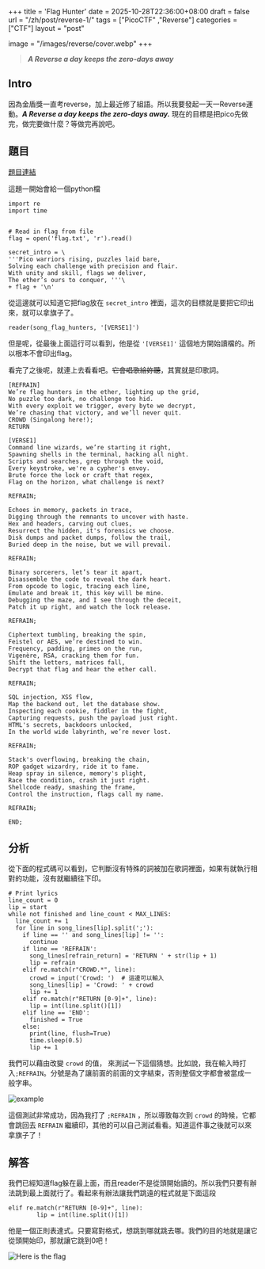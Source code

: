 +++
title = 'Flag Hunter'
date = 2025-10-28T22:36:00+08:00
draft = false
url = "/zh/post/reverse-1/"
tags = ["PicoCTF" ,"Reverse"]
categories = ["CTF"]
layout = "post"

image = "/images/reverse/cover.webp"
+++
> ***A Reverse a day keeps the zero-days away***
<!--more-->

## Intro
因為金盾獎一直考reverse，加上最近修了組語。所以我要發起一天一Reverse運動。***A Reverse a day keeps the zero-days away.*** 現在的目標是把pico先做完，做完要做什麼？等做完再說吧。

## 題目 
[題目連結](https://play.picoctf.org/practice/challenge/472?category=3&page=1)

這題一開始會給一個python檔
```
import re
import time


# Read in flag from file
flag = open('flag.txt', 'r').read()

secret_intro = \
'''Pico warriors rising, puzzles laid bare,
Solving each challenge with precision and flair.
With unity and skill, flags we deliver,
The ether’s ours to conquer, '''\
+ flag + '\n'
```

從這邊就可以知道它把flag放在 ```secret_intro``` 裡面，這次的目標就是要把它印出來，就可以拿旗子了。
```
reader(song_flag_hunters, '[VERSE1]')
```  
但是呢，從最後上面這行可以看到，他是從 ```'[VERSE1]'``` 這個地方開始讀檔的。所以根本不會印出flag。  

看完了之後呢，就連上去看看吧。~~它會唱歌給妳聽~~，其實就是印歌詞。
```
[REFRAIN]
We’re flag hunters in the ether, lighting up the grid,
No puzzle too dark, no challenge too hid.
With every exploit we trigger, every byte we decrypt,
We’re chasing that victory, and we’ll never quit.
CROWD (Singalong here!);
RETURN

[VERSE1]
Command line wizards, we’re starting it right,
Spawning shells in the terminal, hacking all night.
Scripts and searches, grep through the void,
Every keystroke, we're a cypher's envoy.
Brute force the lock or craft that regex,
Flag on the horizon, what challenge is next?

REFRAIN;

Echoes in memory, packets in trace,
Digging through the remnants to uncover with haste.
Hex and headers, carving out clues,
Resurrect the hidden, it's forensics we choose.
Disk dumps and packet dumps, follow the trail,
Buried deep in the noise, but we will prevail.

REFRAIN;

Binary sorcerers, let’s tear it apart,
Disassemble the code to reveal the dark heart.
From opcode to logic, tracing each line,
Emulate and break it, this key will be mine.
Debugging the maze, and I see through the deceit,
Patch it up right, and watch the lock release.

REFRAIN;

Ciphertext tumbling, breaking the spin,
Feistel or AES, we’re destined to win.
Frequency, padding, primes on the run,
Vigenère, RSA, cracking them for fun.
Shift the letters, matrices fall,
Decrypt that flag and hear the ether call.

REFRAIN;

SQL injection, XSS flow,
Map the backend out, let the database show.
Inspecting each cookie, fiddler in the fight,
Capturing requests, push the payload just right.
HTML's secrets, backdoors unlocked,
In the world wide labyrinth, we’re never lost.

REFRAIN;

Stack's overflowing, breaking the chain,
ROP gadget wizardry, ride it to fame.
Heap spray in silence, memory's plight,
Race the condition, crash it just right.
Shellcode ready, smashing the frame,
Control the instruction, flags call my name.

REFRAIN;

END;
```

## 分析
從下面的程式碼可以看到，它判斷沒有特殊的詞被加在歌詞裡面，如果有就執行相對的功能，沒有就繼續往下印。
```
# Print lyrics
line_count = 0
lip = start
while not finished and line_count < MAX_LINES:
  line_count += 1
  for line in song_lines[lip].split(';'):
    if line == '' and song_lines[lip] != '':
      continue
    if line == 'REFRAIN':
      song_lines[refrain_return] = 'RETURN ' + str(lip + 1)
      lip = refrain
    elif re.match(r"CROWD.*", line):
      crowd = input('Crowd: ')  # 這邊可以輸入
      song_lines[lip] = 'Crowd: ' + crowd
      lip += 1
    elif re.match(r"RETURN [0-9]+", line):
      lip = int(line.split()[1])
    elif line == 'END':
      finished = True
    else:
      print(line, flush=True)
      time.sleep(0.5)
      lip += 1
```
我們可以藉由改變 ```crowd``` 的值， 來測試一下這個猜想。比如說，我在輸入時打入```;REFRAIN```。分號是為了讓前面的前面的文字結束，否則整個文字都會被當成一般字串。

![example](/images/reverse/flag-hunter/example-1.webp)

這個測試非常成功，因為我打了 ```;REFRAIN``` ，所以導致每次到 ```crowd``` 的時候，它都會跳回去 ```REFRAIN``` 繼續印，其他的可以自己測試看看。知道這件事之後就可以來拿旗子了！  

## 解答 
我們已經知道flag躲在最上面，而且reader不是從頭開始讀的。所以我們只要有辦法跳到最上面就行了。看起來有辦法讓我們跳遠的程式就是下面這段
```
elif re.match(r"RETURN [0-9]+", line):
        lip = int(line.split()[1])
```
他是一個正則表達式。只要寫對格式，想跳到哪就跳去哪。我們的目的地就是讓它從頭開始印，那就讓它跳到0吧！

![Here is the flag](/images/reverse/flag-hunter/flag.webp)
